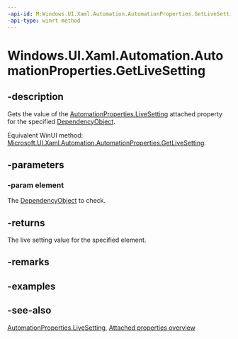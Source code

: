 ```yaml
---
-api-id: M:Windows.UI.Xaml.Automation.AutomationProperties.GetLiveSetting(Windows.UI.Xaml.DependencyObject)
-api-type: winrt method
---
```


<!-- Method syntax
public Windows.UI.Xaml.Automation.Peers.AutomationLiveSetting GetLiveSetting(Windows.UI.Xaml.DependencyObject element)
-->

# Windows.UI.Xaml.Automation.AutomationProperties.GetLiveSetting

## -description
Gets the value of the [AutomationProperties.LiveSetting](automationproperties_livesetting.md) attached property for the specified [DependencyObject](../windows.ui.xaml/dependencyobject.md).

Equivalent WinUI method: [Microsoft.UI.Xaml.Automation.AutomationProperties.GetLiveSetting](/windows/winui/api/microsoft.ui.xaml.automation.automationproperties.getlivesetting).

## -parameters
### -param element
The [DependencyObject](../windows.ui.xaml/dependencyobject.md) to check.

## -returns
The live setting value for the specified element.

## -remarks

## -examples

## -see-also

[AutomationProperties.LiveSetting](automationproperties_livesetting.md), [Attached properties overview](/windows/uwp/xaml-platform/attached-properties-overview)
